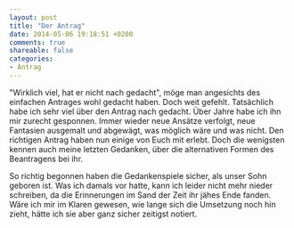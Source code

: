 ```yaml
---
layout: post
title: "Der Antrag"
date: 2014-05-06 19:18:51 +0200
comments: true
shareable: false
categories: 
- Antrag
---
```


"Wirklich viel, hat er nicht nach gedacht", möge man angesichts des einfachen Antrages wohl gedacht haben. Doch weit gefehlt. Tatsächlich habe ich sehr viel über den Antrag nach gedacht. Über Jahre habe ich ihn mir zurecht gesponnen. Immer wieder neue Ansätze verfolgt, neue Fantasien ausgemalt und abgewägt, was möglich wäre und was nicht. Den richtigen Antrag haben nun einige von Euch mit erlebt. Doch die wenigsten kennen auch meine letzten Gedanken, über die alternativen Formen des Beantragens bei ihr.

So richtig begonnen haben die Gedankenspiele sicher,  als unser Sohn geboren ist. Was ich damals vor hatte, kann ich leider nicht mehr nieder schreiben, da die Erinnerungen im Sand der Zeit ihr jähes Ende fanden. Wäre ich mir im Klaren gewesen, wie lange sich die Umsetzung noch hin zieht, hätte ich sie aber ganz sicher zeitigst notiert.